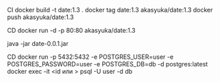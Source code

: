 CI
docker build -t date:1.3 .
docker tag date:1.3 akasyuka/date:1.3
docker push akasyuka/date:1.3

CD
docker run -d -p 80:80 akasyuka/date:1.3

java -jar date-0.0.1.jar

CD
docker run -p 5432:5432 -e POSTGRES_USER=user -e POSTGRES_PASSWORD=user -e POSTGRES_DB=db -d postgres:latest
docker exec -it <id или > psql -U user -d db

